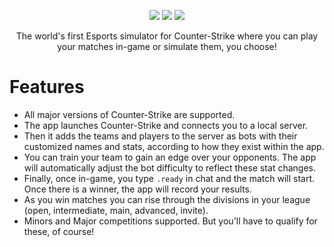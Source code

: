<div align="center">
  <p>
    <a href="https://discord.gg/ZaEwHfDD5N"><img src="https://img.shields.io/discord/1296858234853789826?style=for-the-badge&label=Discord&logo=discord&logoColor=white" /></a>
    <a href="https://playliga.gg/#/#download"><img src="https://img.shields.io/badge/download-latest-salmon?style=for-the-badge&logo=github" /></a>
    <a href="https://github.com/playliga/prototype/milestones"><img src="https://img.shields.io/badge/view_the-roadmap-blue?style=for-the-badge&logo=rocket&logoColor=white" /></a>
  </p>
  <p>The world's first Esports simulator for Counter-Strike where you can play your matches in-game or simulate them, you choose!</p>
</div>

# Features

- All major versions of Counter-Strike are supported.
- The app launches Counter-Strike and connects you to a local server.
- Then it adds the teams and players to the server as bots with their customized names and stats, according to how they exist within the app.
- You can train your team to gain an edge over your opponents. The app will automatically adjust the bot difficulty to reflect these stat changes.
- Finally, once in-game, you type `.ready` in chat and the match will start. Once there is a winner, the app will record your results.
- As you win matches you can rise through the divisions in your league (open, intermediate, main, advanced, invite).
- Minors and Major competitions supported. But you'll have to qualify for these, of course!
